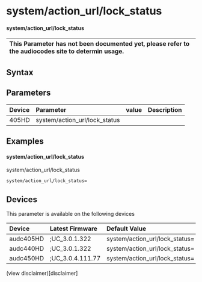 ﻿---
description: system/action_url/lock_status
search: false
---

# system/action_url/lock_status

#### system/action_url/lock_status


| This Parameter has not been documented yet, please refer to the audiocodes site to determin usage.  | 
| :--- |

## Syntax

## Parameters
|Device|Parameter|value|Description|
|:---|:---|:---|:---|
| 405HD | system/action_url/lock_status |  |  |

## Examples
#### system/action_url/lock_status

system/action_url/lock_status

```
system/action_url/lock_status=
```

## Devices
This parameter is available on the following devices

| Device | Latest Firmware | Default Value |
|:---|:---|:---|
| audc405HD | ;UC_3.0.1.322 | system/action_url/lock_status= 
| audc440HD | ;UC_3.0.1.322 | system/action_url/lock_status= 
| audc450HD | ;UC_3.0.4.111.77 | system/action_url/lock_status= 

(view disclaimer)[disclaimer]
